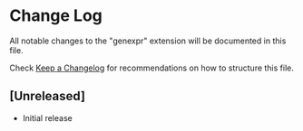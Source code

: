 # Change Log

All notable changes to the "genexpr" extension will be documented in this file.

Check [Keep a Changelog](http://keepachangelog.com/) for recommendations on how to structure this file.

## [Unreleased]

- Initial release